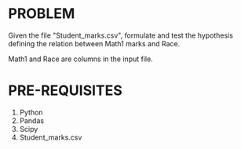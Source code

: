 # PROBLEM

Given the file "Student_marks.csv", formulate and test the hypothesis defining the relation between Math1 marks and Race.

Math1 and Race are columns in the input file.


# PRE-REQUISITES

1. Python
2. Pandas
3. Scipy
4. Student_marks.csv

